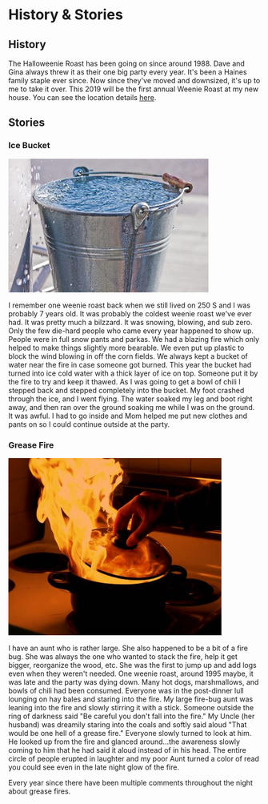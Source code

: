 # History & Stories

## History

The Halloweenie Roast has been going on since around 1988.  Dave and Gina always threw it as their one big party every year.  It's been a Haines family staple ever since.  Now since they've moved and downsized, it's up to me to take it over.  This 2019 will be the first annual Weenie Roast at my new house.  You can see the location details [here](location.md).

## Stories

### Ice Bucket

![water bucket](img/WATER.jpg)

I remember one weenie roast back when we still lived on 250 S and I was probably 7 years old.  It was probably the coldest weenie roast we've ever had.  It was pretty much a bilzzard.  It was snowing,
blowing, and sub zero.  Only the few die-hard people who came every year happened to show up.  People were in full snow pants and parkas.  We had a blazing fire which only helped to make things slightly more bearable.  We even put up plastic to block the wind blowing in off the corn fields.  We always kept a bucket of water near the fire in case someone got burned.  This year the bucket had turned into ice cold water with a thick layer of ice on top.  Someone put it by the fire to try and keep it thawed.  As I was going to get a bowl of chili I stepped back and stepped completely into the bucket.  My foot crashed through the ice, and I went flying.  The water soaked my leg and boot right away, and then ran over the ground soaking me while I was on the ground.  It was awful.  I had to go inside and Mom helped me put new clothes and pants on so I could continue outside at the party.

### Grease Fire

![grease fire](img/grease.jpg)

I have an aunt who is rather large.  She also happened to be a bit of a fire bug.  She was always the one who wanted to stack the fire, help it get bigger, reorganize the wood, etc.  She was the first to jump up and add logs even when they weren't needed.  One weenie roast, around 1995 maybe, it was late and the party was dying down.  Many hot dogs, marshmallows, and bowls of chili had been consumed.  Everyone was in the post-dinner lull lounging on hay bales and staring into the fire.  My large fire-bug aunt was leaning into the fire and slowly stirring it with a stick.  Someone outside the ring of darkness said "Be careful you don't fall into the fire."  My Uncle (her husband) was dreamily staring into the coals and softly said aloud "That would be one hell of a grease fire."  Everyone slowly turned to look at him.  He looked up from the fire and glanced around...the awareness slowly coming to him that he had said it aloud instead of in his head.  The entire circle of people erupted in laughter and my poor Aunt turned a color of read you could see even in the late night glow of the fire.

Every year since there have been multiple comments throughout the night about grease fires.

